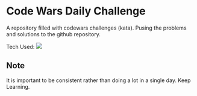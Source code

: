 # Code Wars Daily Challenge

A repository filled with codewars challenges (kata). Pusing the problems and solutions to the github repository.<br>

Tech Used: [![](https://img.shields.io/static/v1?label=|&message=JAVASCRIPT&color=3c7f5d&style=plastic)](https://camo.githubusercontent.com/06a0b5c26b0272a02690ceef3c59c1b32768355fd98109fd9a7e49880ef2a16a/68747470733a2f2f696d672e736869656c64732e696f2f7374617469632f76313f6c6162656c3d7c266d6573736167653d4a41564153435249505426636f6c6f723d336337663564267374796c653d706c6173746963266c6f676f3d6a617661736372697074)

## Note 
It is important to be consistent rather than doing a lot in a single day. Keep Learning.
